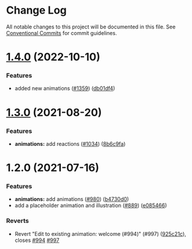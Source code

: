 # Change Log

All notable changes to this project will be documented in this file.
See [Conventional Commits](https://conventionalcommits.org) for commit guidelines.

# [1.4.0](https://github.com/momentum-design/momentum-ui/compare/@momentum-ui/animations@1.3.0...@momentum-ui/animations@1.4.0) (2022-10-10)


### Features

* added new animations ([#1359](https://github.com/momentum-design/momentum-ui/issues/1359)) ([db01df4](https://github.com/momentum-design/momentum-ui/commit/db01df474a057970e623fbb5f6684e4201cd085e))





# [1.3.0](https://github.com/momentum-design/momentum-ui/compare/@momentum-ui/animations@1.2.0...@momentum-ui/animations@1.3.0) (2021-08-20)


### Features

* **animations:** add reactions ([#1034](https://github.com/momentum-design/momentum-ui/issues/1034)) ([8b6c9fa](https://github.com/momentum-design/momentum-ui/commit/8b6c9fae4fe40992426a53fe92d78a8e516baaea))





# 1.2.0 (2021-07-16)


### Features

* **animations:** add animations ([#980](https://github.com/momentum-design/momentum-ui/issues/980)) ([b4730d0](https://github.com/momentum-design/momentum-ui/commit/b4730d09efbb27f85891e0ef94edc7a0762cac6b))
* add a placeholder animation and illustration ([#889](https://github.com/momentum-design/momentum-ui/issues/889)) ([e085466](https://github.com/momentum-design/momentum-ui/commit/e0854660664bb38dbc3fac4d6584c481dd6e813c))


### Reverts

* Revert "Edit to existing animation: welcome (#994)" (#997) ([925c21c](https://github.com/momentum-design/momentum-ui/commit/925c21c5d17c263ed3c1729d208a9fa8dd2e42d8)), closes [#994](https://github.com/momentum-design/momentum-ui/issues/994) [#997](https://github.com/momentum-design/momentum-ui/issues/997)
